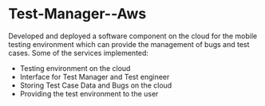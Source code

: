 # Test-Manager--Aws

Developed and deployed a software component on the cloud for the mobile testing environment which can provide the management of bugs and test cases. Some of the services implemented:
- Testing environment on the cloud
- Interface for Test Manager and Test engineer
- Storing Test Case Data and Bugs on the cloud
- Providing the test environment to the user
